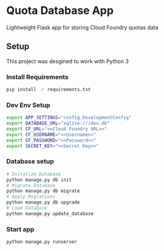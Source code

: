 # Quota Database App
Lightweight Flask app for storing Cloud Foundry quotas data

## Setup
This project was desgined to work with Python 3

### Install Requirements
```bash
pip install -r requirements.txt
```

### Dev Env Setup
```bash
export APP_SETTINGS="config.DevelopmentConfig"
export DATABASE_URL="sqlite:///dev.db"
export CF_URL="<<Cloud Foundry URL>>"
export CF_USERNAME="<<Username>>"
export CF_PASSWORD="<<Password>>"
export SECRET_KEY="<<Secret Key>>"
```

### Database setup
```bash
# Initalize Database
python manage.py db init
# Migrate Database
python manage.py db migrate
# Apply Migrations
python manage.py db upgrade
# Load Database
python manage.py update_database
```

### Start app
```bash
python manage.py runserver
```
